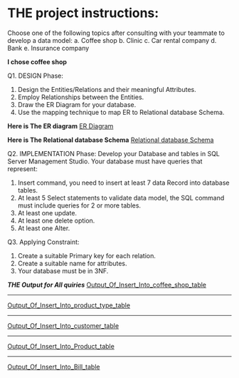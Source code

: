 # **THE project instructions:**
Choose one of the following topics after consulting with your teammate to develop a data model:
a. Coffee shop
b. Clinic
c. Car rental company
d. Bank
e. Insurance company

**I chose coffee shop**

Q1. DESIGN Phase:
1. Design the Entities/Relations and their meaningful Attributes.
2. Employ Relationships between the Entities.
3. Draw the ER Diagram for your database.
4. Use the mapping technique to map ER to Relational database Schema.

**Here is The ER diagram**
[ER Diagram](https://github.com/Azhaar01/Database-for-coffee-shop/blob/main/ER-Diagram.png)

**Here is The Relational database Schema**
[Relational database Schema](https://github.com/Azhaar01/Database-for-coffee-shop/blob/main/Relational-database-schema.png)

Q2. IMPLEMENTATION Phase:
Develop your Database and tables in SQL Server Management Studio.
Your database must have queries that represent:
1. Insert command, you need to insert at least 7 data Record into database tables.
2. At least 5 Select statements to validate data model, the SQL command must include queries for 2 or
more tables.
3. At least one update.
4. At least one delete option.
5. At least one Alter.

Q3. Applying Constraint:
1. Create a suitable Primary key for each relation.
2. Create a suitable name for attributes.
3. Your database must be in 3NF.


***THE Output for All quiries***
[Output_Of_Insert_Into_coffee_shop_table](https://github.com/Azhaar01/Database-for-coffee-shop/blob/main/Output/Output_Insert_coffee_shop.png)
___
[Output_Of_Insert_Into_product_type_table](https://github.com/Azhaar01/Database-for-coffee-shop/blob/main/Output/output-insert-into-product-type.png)
___
[Output_Of_Insert_Into_customer_table](https://github.com/Azhaar01/Database-for-coffee-shop/blob/main/Output/Insert_Into_Customer.png)
___
[Output_Of_Insert_Into_Product_table](https://github.com/Azhaar01/Database-for-coffee-shop/blob/main/Output/Insert-Into-Product.png)
___
[Output_Of_Insert_Into_Bill_table](https://github.com/Azhaar01/Database-for-coffee-shop/blob/main/Output/Insert_into_Bill.png)
